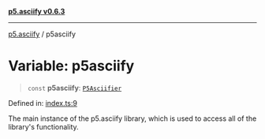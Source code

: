 [**p5.asciify v0.6.3**](../README.md)

***

[p5.asciify](../globals.md) / p5asciify

# Variable: p5asciify

> `const` **p5asciify**: [`P5Asciifier`](../classes/P5Asciifier.md)

Defined in: [index.ts:9](https://github.com/humanbydefinition/p5-asciify/blob/8597320ec5175865c8be3913f712407a19fe08c4/src/lib/index.ts#L9)

The main instance of the p5.asciify library, which is used to access all of the library's functionality.
